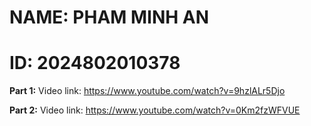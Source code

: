 # NAME: PHAM MINH AN

# ID: 2024802010378

**Part 1:**
Video link: https://www.youtube.com/watch?v=9hzlALr5Djo

**Part 2:**
Video link: https://www.youtube.com/watch?v=0Km2fzWFVUE
